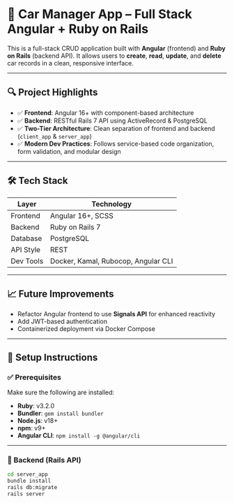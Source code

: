 # 🚗 Car Manager App – Full Stack Angular + Ruby on Rails

This is a full-stack CRUD application built with **Angular** (frontend) and **Ruby on Rails** (backend API). It allows users to **create**, **read**, **update**, and **delete** car records in a clean, responsive interface.

---

## 🔍 Project Highlights

- ✅ **Frontend**: Angular 16+ with component-based architecture
- ✅ **Backend**: RESTful Rails 7 API using ActiveRecord & PostgreSQL
- ✅ **Two-Tier Architecture**: Clean separation of frontend and backend (`client_app` & `server_app`)
- ✅ **Modern Dev Practices**: Follows service-based code organization, form validation, and modular design

---

## 🛠️ Tech Stack

| Layer       | Technology           |
|-------------|----------------------|
| Frontend    | Angular 16+, SCSS    |
| Backend     | Ruby on Rails 7      |
| Database    | PostgreSQL           |
| API Style   | REST                 |
| Dev Tools   | Docker, Kamal, Rubocop, Angular CLI |

---

## 📈 Future Improvements

- Refactor Angular frontend to use **Signals API** for enhanced reactivity
- Add JWT-based authentication
- Containerized deployment via Docker Compose

---

## 🚀 Setup Instructions

### ✅ Prerequisites

Make sure the following are installed:

- **Ruby**: v3.2.0
- **Bundler**: `gem install bundler`
- **Node.js**: v18+
- **npm**: v9+
- **Angular CLI**: `npm install -g @angular/cli`

---

### 🔧 Backend (Rails API)

```bash
cd server_app
bundle install
rails db:migrate
rails server
